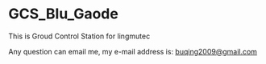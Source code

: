 # GCS_Blu_Gaode
This is Groud Control Station for lingmutec

Any question can email me, my e-mail address is: <buqing2009@gmail.com>
